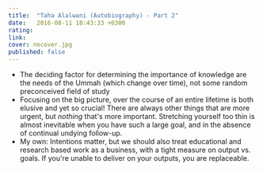 ```yaml
---
title:  "Taha Alalwani (Autobiography) - Part 2"
date:   2016-08-11 18:43:33 +0300
rating:
link:
cover: nocover.jpg
published: false
---
```

- The deciding factor for determining the importance of knowledge are the needs of the Ummah (which change over time), not some random preconceived field of study
- Focusing on the big picture, over the course of an entire lifetime is both elusive and yet so crucial! There are always other things that are more urgent, but *nothing* that's more important. Stretching yourself too thin is almost inevitable when you have such a large goal, and in the absence of continual undying follow-up.
- My own: Intentions matter, but we should also treat educational and research based work as a business, with a tight measure on output vs. goals. If you're unable to deliver on your outputs, you are replaceable.
